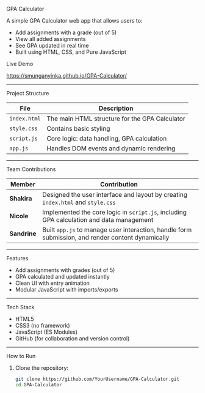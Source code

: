  GPA Calculator

A simple GPA Calculator web app that allows users to:
- Add assignments with a grade (out of 5)
- View all added assignments
- See GPA updated in real time
- Built using HTML, CSS, and Pure JavaScript

 Live Demo

 https://smunganyinka.github.io/GPA-Calculator/

---

Project Structure

| File          | Description |
|---------------|-------------|
| `index.html`  | The main HTML structure for the GPA Calculator |
| `style.css`   | Contains basic styling|
| `script.js`   | Core logic: data handling, GPA calculation |
| `app.js`      | Handles DOM events and dynamic rendering |

---

Team Contributions

| Member    | Contribution |
|-----------|--------------|
| **Shakira** | Designed the user interface and layout by creating `index.html` and `style.css` |
| **Nicole**  | Implemented the core logic in `script.js`, including GPA calculation and data management |
| **Sandrine** | Built `app.js` to manage user interaction, handle form submission, and render content dynamically |

---

Features

- Add assignments with grades (out of 5)
- GPA calculated and updated instantly
- Clean UI with entry animation
- Modular JavaScript with imports/exports

---

Tech Stack

- HTML5
- CSS3 (no framework)
- JavaScript (ES Modules)
- GitHub (for collaboration and version control)

---

 How to Run

1. Clone the repository:
   ```bash
   git clone https://github.com/YourUsername/GPA-Calculator.git
   cd GPA-Calculator
